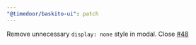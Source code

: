 ```yaml
---
"@timedoor/baskito-ui": patch
---
```


Remove unnecessary `display: none` style in modal. Close [#48](https://github.com/backend-timedoor/baskito-ui/issues/48)

